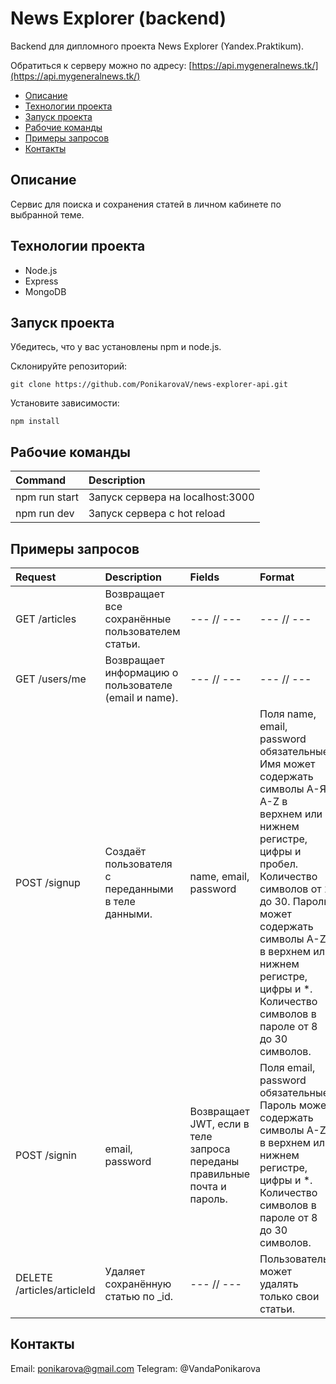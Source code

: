 # News Explorer (backend)

Backend для дипломного проекта News Explorer (Yandex.Praktikum).

Обратиться к серверу можно по адресу: [https://api.mygeneralnews.tk/](https://api.mygeneralnews.tk/)

- [Описание](#Описание)
- [Технологии проекта](#Технологии-проекта)
- [Запуск проекта](#Запуск-проекта)
- [Рабочие команды](#Рабочие-команды)
- [Примеры запросов](#Примеры-запросов)
- [Контакты](#Контакты)

## Описание

Сервис для поиска и сохранения статей в личном кабинете по выбранной теме.

## Технологии проекта

- Node.js
- Express
- MongoDB

## Запуск проекта

Убедитесь, что у вас установлены npm и node.js.

Склонируйте репозиторий:
```
git clone https://github.com/PonikarovaV/news-explorer-api.git
```
Установите зависимости:

```
npm install
```

## Рабочие команды

| Command | Description |
| :--- | :--- |
| npm run start | Запуск сервера на localhost:3000 |
| npm run dev | Запуск сервера с hot reload |

## Примеры запросов

| Request | Description | Fields | Format |
| :--- | :--- | :--- | :--- |
| GET /articles | Возвращает все сохранённые пользователем статьи. | --- // --- | --- // --- |
| GET /users/me | Возвращает информацию о пользователе (email и name). | --- // --- | --- // --- |
| POST /signup | Создаёт пользователя с переданными в теле данными. | name, email, password | Поля name, email, password обязательные. Имя может содержать символы А-Я, A-Z в верхнем или нижнем регистре, цифры и пробел. Количество символов от 2 до 30. Пароль может содержать символы A-Z в верхнем или нижнем регистре, цифры и *. Количество символов в пароле от 8 до 30 символов. |
| POST /signin | email, password | Возвращает JWT, если в теле запроса переданы правильные почта и пароль. | Поля email, password обязательные. Пароль может содержать символы A-Z в верхнем или нижнем регистре, цифры и *. Количество символов в пароле от 8 до 30 символов. |
| DELETE /articles/articleId | Удаляет сохранённую статью по _id. | --- // --- | Пользователь может удалять только свои статьи. |

## Контакты

Email: ponikarova@gmail.com
Telegram: @VandaPonikarova
